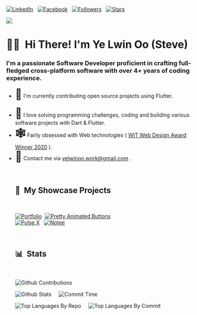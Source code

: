 [![LinkedIn](https://img.shields.io/badge/-LinkedIn-blue?style=for-the-badge&logo=Linkedin&logoColor=white&link=https://www.linkedin.com/in/ye-lwin-oo-ucsm/)](https://www.linkedin.com/in/ye-lwin-oo-ucsm/) &nbsp;
[![Facebook](https://img.shields.io/badge/-Facebook-teal?style=for-the-badge&logo=Facebook&logoColor=white&link=https://www.facebook.com/ye.lwin.oo.someone)](https://www.facebook.com/ye.lwin.oo.someone) &nbsp;
[![Followers](https://img.shields.io/github/followers/YeLwinOo-Steve?style=for-the-badge&logo=Github&label=Followers&labelColor=1A3549&&color=008080)](https://github.com/YeLwinOo-Steve) &nbsp;
[![Stars](https://img.shields.io/github/stars/YeLwinOo-Steve?style=for-the-badge&logo=Github&label=stars&labelColor=1A3549&color=008080)](https://github.com/YeLwinOo-Steve) &nbsp;<br>

![](https://komarev.com/ghpvc/?username=YeLwinOo-Steve&style=for-the-badge&color=1A3549)

# 🖐🏽 &nbsp;<b>Hi There! I'm Ye Lwin Oo (Steve)</b>

<h3>I'm a passionate Software Developer proficient in crafting full-fledged cross-platform software with over 4+ years of coding experience.</h3> 
<ul>
<li> <b style="font-size: 28px">🔭</b>  I'm currently contributing open source projects using Flutter.</li>
<!-- <li> <b style="font-size: 28px">📢</b>  I speak about Flutter at:<br>
  <ul>
  <li>Google DevFest</li>
  <li>Flutter Events</li>
  </ul>
</li> -->
<br>
<li> <b style="font-size: 28px">💭</b>  I love solving programming challenges, coding and building various software projects with Dart & Flutter. </li>
<li> <b style="font-size: 28px">🕸</b>  Fairly obsessed with Web technologies ( <a href="https://witaward.com/result/2020">WIT Web Design Award Winner 2020</a> ).</li> 
<li> <b style="font-size: 28px">📮</b> Contact me via <a href="mailto: yelwinoo.work@gmail.com">yelwinoo.work@gmail.com</a> .</li>

&nbsp;

## 📃 &nbsp;My Showcase Projects

<br>

[![Portfolio](https://github-readme-stats.vercel.app/api/pin/?username=YeLwinOo-Steve&repo=ye-lwin-oo&theme=dark&title_color=7fff00&text_color=7fff00)](https://github.com/YeLwinOo-Steve/ye-lwin-oo)&nbsp;
[![Pretty Animated Buttons](https://github-readme-stats.vercel.app/api/pin/?username=YeLwinOo-Steve&repo=pretty_animated_buttons&theme=dark&title_color=7fff00&text_color=7fff00)](https://github.com/YeLwinOo-Steve/pretty_animated_buttons)
<br>
[![Pulse X](https://github-readme-stats.vercel.app/api/pin/?username=YeLwinOo-Steve&repo=Pulse&theme=dark&title_color=7fff00&text_color=7fff00)](https://github.com/YeLwinOo-Steve/Pulse)
&nbsp;
[![Notee](https://github-readme-stats.vercel.app/api/pin/?username=YeLwinOo-Steve&repo=Notee&theme=dark&title_color=7fff00&text_color=7fff00)](https://github.com/YeLwinOo-Steve/Notee)

&nbsp;

## 📊 &nbsp;Stats

<br>

![Github Contributions](http://github-profile-summary-cards.vercel.app/api/cards/profile-details?username=YeLwinOo-Steve&theme=chartreuse_dark)

![Github Stats](http://github-profile-summary-cards.vercel.app/api/cards/stats?username=YeLwinOo-Steve&theme=chartreuse_dark)&nbsp;&nbsp;
&nbsp;
![Commit Time](http://github-profile-summary-cards.vercel.app/api/cards/productive-time?username=YeLwinOo-Steve&theme=chartreuse_dark&utcOffset=8)

![Top Languages By Repo](http://github-profile-summary-cards.vercel.app/api/cards/repos-per-language?username=YeLwinOo-Steve&theme=chartreuse_dark)&nbsp;&nbsp;
&nbsp;
![Top Languages By Commit](http://github-profile-summary-cards.vercel.app/api/cards/most-commit-language?username=YeLwinOo-Steve&theme=chartreuse_dark)
